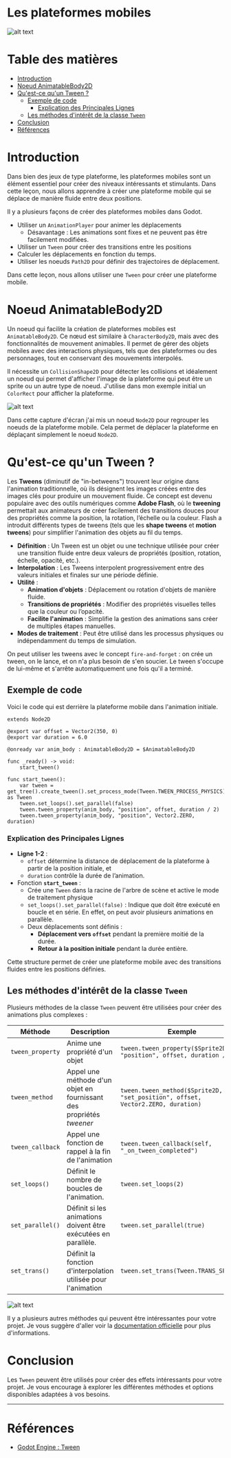 # Les plateformes mobiles <!-- omit in toc -->

![alt text](assets/example.gif)

# Table des matières <!-- omit in toc -->
- [Introduction](#introduction)
- [Noeud AnimatableBody2D](#noeud-animatablebody2d)
- [Qu'est-ce qu'un Tween ?](#quest-ce-quun-tween-)
  - [Exemple de code](#exemple-de-code)
    - [Explication des Principales Lignes](#explication-des-principales-lignes)
  - [Les méthodes d'intérêt de la classe `Tween`](#les-méthodes-dintérêt-de-la-classe-tween)
- [Conclusion](#conclusion)
- [Références](#références)


# Introduction
Dans bien des jeux de type plateforme, les plateformes mobiles sont un élément essentiel pour créer des niveaux intéressants et stimulants. Dans cette leçon, nous allons apprendre à créer une plateforme mobile qui se déplace de manière fluide entre deux positions.

Il y a plusieurs façons de créer des plateformes mobiles dans Godot.

- Utiliser un `AnimationPlayer` pour animer les déplacements
  - Désavantage : Les animations sont fixes et ne peuvent pas être facilement modifiées.
- Utiliser un `Tween` pour créer des transitions entre les positions
- Calculer les déplacements en fonction du temps.
- Utiliser les noeuds `Path2D` pour définir des trajectoires de déplacement.

Dans cette leçon, nous allons utiliser une `Tween` pour créer une plateforme mobile.

# Noeud AnimatableBody2D

Un noeud qui facilite la création de plateformes mobiles est `AnimatableBody2D`. Ce nœud est similaire à `CharacterBody2D`, mais avec des fonctionnalités de mouvement animables. Il permet de gérer des objets mobiles avec des interactions physiques, tels que des plateformes ou des personnages, tout en conservant des mouvements interpolés.

Il nécessite un `CollisionShape2D` pour détecter les collisions et idéalement un noeud qui permet d'afficher l'image de la plateforme qui peut être un sprite ou un autre type de noeud. J'utilise dans mon exemple initial un `ColorRect` pour afficher la plateforme.

![alt text](assets/moving_platform_nodes.png)

Dans cette capture d'écran j'ai mis un noeud `Node2D` pour regrouper les noeuds de la plateforme mobile. Cela permet de déplacer la plateforme en déplaçant simplement le noeud `Node2D`.

# Qu'est-ce qu'un Tween ?
Les **Tweens** (diminutif de "in-betweens") trouvent leur origine dans l'animation traditionnelle, où ils désignent les images créées entre des images clés pour produire un mouvement fluide. Ce concept est devenu populaire avec des outils numériques comme **Adobe Flash**, où le **tweening** permettait aux animateurs de créer facilement des transitions douces pour des propriétés comme la position, la rotation, l’échelle ou la couleur. Flash a introduit différents types de tweens (tels que les **shape tweens** et **motion tweens**) pour simplifier l'animation des objets au fil du temps.

- **Définition** : Un Tween est un objet ou une technique utilisée pour créer une transition fluide entre deux valeurs de propriétés (position, rotation, échelle, opacité, etc.).
- **Interpolation** : Les Tweens interpolent progressivement entre des valeurs initiales et finales sur une période définie.
- **Utilité** :
  - **Animation d'objets** : Déplacement ou rotation d'objets de manière fluide.
  - **Transitions de propriétés** : Modifier des propriétés visuelles telles que la couleur ou l’opacité.
  - **Facilite l'animation** : Simplifie la gestion des animations sans créer de multiples étapes manuelles.
- **Modes de traitement** : Peut être utilisé dans les processus physiques ou indépendamment du temps de simulation.

On peut utiliser les tweens avec le concept `fire-and-forget` : on crée un tween, on le lance, et on n'a plus besoin de s'en soucier. Le tween s'occupe de lui-même et s'arrête automatiquement une fois qu'il a terminé.

## Exemple de code
Voici le code qui est derrière la plateforme mobile dans l'animation initiale.

```gdscript
extends Node2D

@export var offset = Vector2(350, 0)
@export var duration = 6.0

@onready var anim_body : AnimatableBody2D = $AnimatableBody2D

func _ready() -> void:
	start_tween()

func start_tween():
	var tween = get_tree().create_tween().set_process_mode(Tween.TWEEN_PROCESS_PHYSICS) as Tween
	tween.set_loops().set_parallel(false)
	tween.tween_property(anim_body, "position", offset, duration / 2)
	tween.tween_property(anim_body, "position", Vector2.ZERO, duration)

```

### Explication des Principales Lignes

- **Ligne 1-2** :
  - `offset` détermine la distance de déplacement de la plateforme à partir de la position initiale, et 
  - `duration` contrôle la durée de l’animation.
- Fonction **`start_tween`** :
  - Crée une `Tween` dans la racine de l'arbre de scène et active le mode de traitement physique
  - `set_loops().set_parallel(false)` : Indique que doit être exécuté en boucle et en série. En effet, on peut avoir plusieurs animations en parallèle.
  - Deux déplacements sont définis :
    - **Déplacement vers `offset`** pendant la première moitié de la durée.
    - **Retour à la position initiale** pendant la durée entière.

Cette structure permet de créer une plateforme mobile avec des transitions fluides entre les positions définies.

## Les méthodes d'intérêt de la classe `Tween`
Plusieurs méthodes de la classe `Tween` peuvent être utilisées pour créer des animations plus complexes :

| Méthode | Description | Exemple |
| --- | --- | --- |
| `tween_property` | Anime une propriété d'un objet | `tween.tween_property($Sprite2D, "position", offset, duration / 2)` |
| `tween_method` | Appel une méthode d'un objet en fournissant des propriétés *tweener* | `tween.tween_method($Sprite2D, "set_position", offset, Vector2.ZERO, duration)` |
| `tween_callback` | Appel une fonction de rappel à la fin de l'animation | `tween.tween_callback(self, "_on_tween_completed")` |
| `set_loops()` | Définit le nombre de boucles de l'animation. | `tween.set_loops(2)` |
| `set_parallel()` | Définit si les animations doivent être exécutées en parallèle. | `tween.set_parallel(true)` |
| `set_trans()` | Définit la fonction d'interpolation utilisée pour l'animation | `tween.set_trans(Tween.TRANS_SPRING)` |

![alt text](assets/tween_transition.gif)

Il y a plusieurs autres méthodes qui peuvent être intéressantes pour votre projet. Je vous suggère d'aller voir la [documentation officielle](https://docs.godotengine.org/en/stable/classes/class_tween.html) pour plus d'informations.


# Conclusion
Les `Tween` peuvent être utilisés pour créer des effets intéressants pour votre projet. Je vous encourage à explorer les différentes méthodes et options disponibles adaptées à vos besoins.

---

# Références
- [Godot Engine : Tween](https://docs.godotengine.org/en/stable/classes/class_tween.html)
